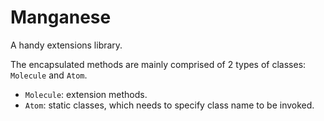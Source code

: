 ﻿# Manganese

A handy extensions library.

The encapsulated methods are mainly comprised of 2 types of classes: `Molecule` and `Atom`.

- `Molecule`: extension methods.
- `Atom`: static classes, which needs to specify class name to be invoked.
